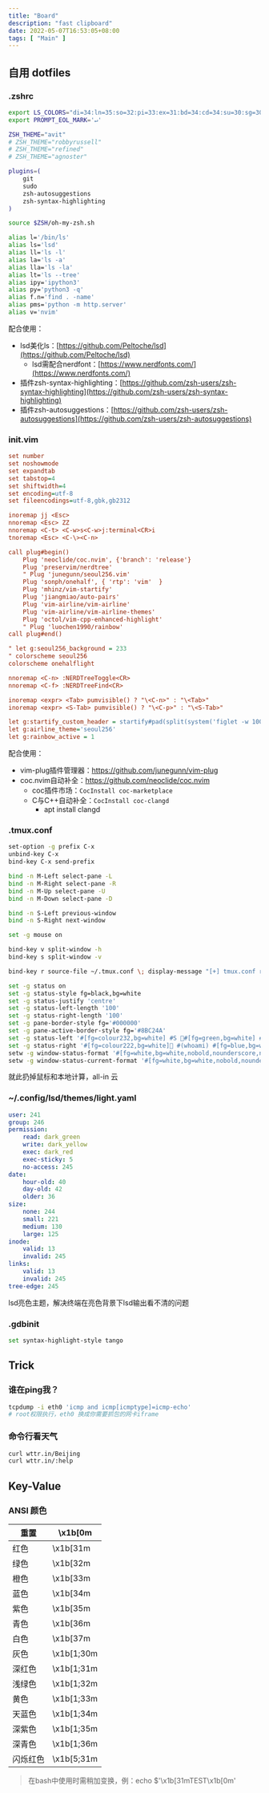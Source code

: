 ```yaml
---
title: "Board"
description: "fast clipboard"
date: 2022-05-07T16:53:05+08:00
tags: [ "Main" ]
---
```




## 自用 dotfiles

### .zshrc

```sh
export LS_COLORS="di=34:ln=35:so=32:pi=33:ex=31:bd=34:cd=34:su=30:sg=30:tw=30:ow=30"
export PROMPT_EOL_MARK='↵'

ZSH_THEME="avit"
# ZSH_THEME="robbyrussell"
# ZSH_THEME="refined"
# ZSH_THEME="agnoster"

plugins=(
    git
    sudo
    zsh-autosuggestions
    zsh-syntax-highlighting
)

source $ZSH/oh-my-zsh.sh

alias l='/bin/ls'
alias ls='lsd'
alias ll='ls -l'
alias la='ls -a'
alias lla='ls -la'
alias lt='ls --tree'
alias ipy='ipython3'
alias py='python3 -q'
alias f.n='find . -name'
alias pms='python -m http.server'
alias v='nvim'
```

配合使用：

- lsd美化ls：[https://github.com/Peltoche/lsd](https://github.com/Peltoche/lsd)
  - lsd需配合nerdfont：[https://www.nerdfonts.com/](https://www.nerdfonts.com/)
- 插件zsh-syntax-highlighting：[https://github.com/zsh-users/zsh-syntax-highlighting](https://github.com/zsh-users/zsh-syntax-highlighting)
- 插件zsh-autosuggestions：[https://github.com/zsh-users/zsh-autosuggestions](https://github.com/zsh-users/zsh-autosuggestions)



### init.vim

```ini
set number
set noshowmode
set expandtab
set tabstop=4
set shiftwidth=4
set encoding=utf-8
set fileencodings=utf-8,gbk,gb2312

inoremap jj <Esc>
nnoremap <Esc> ZZ
nnoremap <C-t> <C-w>s<C-w>j:terminal<CR>i
tnoremap <Esc> <C-\><C-n>

call plug#begin()
    Plug 'neoclide/coc.nvim', {'branch': 'release'}
    Plug 'preservim/nerdtree'
    " Plug 'junegunn/seoul256.vim'
    Plug 'sonph/onehalf', { 'rtp': 'vim'  }
    Plug 'mhinz/vim-startify'
    Plug 'jiangmiao/auto-pairs'
    Plug 'vim-airline/vim-airline'
    Plug 'vim-airline/vim-airline-themes'
    Plug 'octol/vim-cpp-enhanced-highlight'
    " Plug 'luochen1990/rainbow'
call plug#end()

" let g:seoul256_background = 233
" colorscheme seoul256
colorscheme onehalflight

nnoremap <C-n> :NERDTreeToggle<CR>
nnoremap <C-f> :NERDTreeFind<CR>

inoremap <expr> <Tab> pumvisible() ? "\<C-n>" : "\<Tab>"
inoremap <expr> <S-Tab> pumvisible() ? "\<C-p>" : "\<S-Tab>"

let g:startify_custom_header = startify#pad(split(system('figlet -w 100 ZKVIM'), '\n'))
let g:airline_theme='seoul256'
let g:rainbow_active = 1
```

配合使用：

- vim-plug插件管理器：https://github.com/junegunn/vim-plug
- coc.nvim自动补全：https://github.com/neoclide/coc.nvim
  - coc插件市场：`CocInstall coc-marketplace`
  - C与C++自动补全：`CocInstall coc-clangd`
    - apt install clangd



### .tmux.conf

```sh
set-option -g prefix C-x
unbind-key C-x
bind-key C-x send-prefix

bind -n M-Left select-pane -L
bind -n M-Right select-pane -R
bind -n M-Up select-pane -U
bind -n M-Down select-pane -D

bind -n S-Left previous-window
bind -n S-Right next-window

set -g mouse on

bind-key v split-window -h
bind-key s split-window -v

bind-key r source-file ~/.tmux.conf \; display-message "[+] tmux.conf reloading"

set -g status on
set -g status-style fg=black,bg=white
set -g status-justify 'centre'
set -g status-left-length '100'
set -g status-right-length '100'
set -g pane-border-style fg='#000000'
set -g pane-active-border-style fg='#8BC24A'
set -g status-left '#[fg=colour232,bg=white] #S #[fg=green,bg=white] #W '
set -g status-right '#[fg=colour222,bg=white] #(whoami) #[fg=blue,bg=white] #H '
setw -g window-status-format '#[fg=white,bg=white,nobold,nounderscore,noitalics]⌈#[default] #I ‣ #W #[fg=white,bg=white,nobold,nounderscore,noitalics]⌋'
setw -g window-status-current-format '#[fg=white,bg=white,nobold,nounderscore,noitalics]⎡#[fg=cyan,bg=white] #I ▶︎ #W #[fg=white,bg=white,nobold,nounderscore,noitalics]⎦'
```

就此扔掉鼠标和本地计算，all-in 云



### ~/.config/lsd/themes/light.yaml

```yaml
user: 241
group: 246
permission:
    read: dark_green
    write: dark_yellow
    exec: dark_red
    exec-sticky: 5
    no-access: 245
date:
    hour-old: 40
    day-old: 42
    older: 36
size:
    none: 244
    small: 221
    medium: 130
    large: 125
inode:
    valid: 13
    invalid: 245
links:
    valid: 13
    invalid: 245
tree-edge: 245   
```

lsd亮色主题，解决终端在亮色背景下lsd输出看不清的问题



### .gdbinit

```sh
set syntax-highlight-style tango
```



## Trick

### 谁在ping我？

```sh
tcpdump -i eth0 'icmp and icmp[icmptype]=icmp-echo'
# root权限执行，eth0 换成你需要抓包的网卡iframe
```

### 命令行看天气

```sh
curl wttr.in/Beijing
curl wttr.in/:help
```



## Key-Value

### ANSI 颜色

| 重置     | \x1b[0m    |
| -------- | ---------- |
| 红色     | \x1b[31m   |
| 绿色     | \x1b[32m   |
| 橙色     | \x1b[33m   |
| 蓝色     | \x1b[34m   |
| 紫色     | \x1b[35m   |
| 青色     | \x1b[36m   |
| 白色     | \x1b[37m   |
| 灰色     | \x1b[1;30m |
| 深红色   | \x1b[1;31m |
| 浅绿色   | \x1b[1;32m |
| 黄色     | \x1b[1;33m |
| 天蓝色   | \x1b[1;34m |
| 深紫色   | \x1b[1;35m |
| 深青色   | \x1b[1;36m |
| 闪烁红色 | \x1b[5;31m |

> 在bash中使用时需稍加变换，例：echo $'\x1b[31mTEST\x1b[0m'

